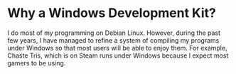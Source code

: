# Why a Windows Development Kit?

I do most of my programming on Debian Linux. However, during the past few years, I have managed to refine a system of compiling my programs under Windows so that most users will be able to enjoy them. For example, Chaste Tris, which is on Steam runs under Windows because I expect most gamers to be using.

